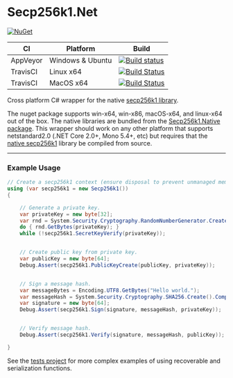# Secp256k1.Net

[![NuGet](https://img.shields.io/nuget/v/Secp256k1.Net.svg)](https://www.nuget.org/packages/Secp256k1.Net/)


| CI | Platform | Build |
|----|----------|-------|
| AppVeyor | Windows & Ubuntu | [![Build status](https://ci.appveyor.com/api/projects/status/xie0vfacac9xclmo/branch/master?svg=true)](https://ci.appveyor.com/project/hosho/secp256k1-net/branch/master) |
| TravisCI | Linux x64 | [![Build Status](https://badges.herokuapp.com/travis/hosho/Secp256k1.Net?env=OS=linux_x64&label=build)](https://travis-ci.org/hosho/Secp256k1.Net) |
| TravisCI | MacOS x64 | [![Build Status](https://badges.herokuapp.com/travis/hosho/Secp256k1.Net?env=OS=macos_x64&label=build)](https://travis-ci.org/hosho/Secp256k1.Net) |

Cross platform C# wrapper for the native [secp256k1 library](https://github.com/hosho/secp256k1/blob/master/Secp256k1.Native.nuspec).

The nuget package supports win-x64, win-x86, macOS-x64, and linux-x64 out of the box. The native libraries are bundled from the [Secp256k1.Native package](https://www.nuget.org/packages/Secp256k1.Native/). This wrapper should work on any other platform that supports netstandard2.0 (.NET Core 2.0+, Mono 5.4+, etc) but requires that the [native secp256k1](https://github.com/hosho/secp256k1) library be compiled from source. 

------

### Example Usage

```csharp
// Create a secp256k1 context (ensure disposal to prevent unmanaged memory leaks).
using (var secp256k1 = new Secp256k1())
{

    // Generate a private key.
    var privateKey = new byte[32];
    var rnd = System.Security.Cryptography.RandomNumberGenerator.Create();
    do { rnd.GetBytes(privateKey); }
    while (!secp256k1.SecretKeyVerify(privateKey));


    // Create public key from private key.
    var publicKey = new byte[64];
    Debug.Assert(secp256k1.PublicKeyCreate(publicKey, privateKey));


    // Sign a message hash.
    var messageBytes = Encoding.UTF8.GetBytes("Hello world.");
    var messageHash = System.Security.Cryptography.SHA256.Create().ComputeHash(messageBytes);
    var signature = new byte[64];
    Debug.Assert(secp256k1.Sign(signature, messageHash, privateKey));


    // Verify message hash.
    Debug.Assert(secp256k1.Verify(signature, messageHash, publicKey));

}
```


See the [tests project](Secp256k1.Net.Test/Tests.cs) for more complex examples of using recoverable and serialization functions. 

